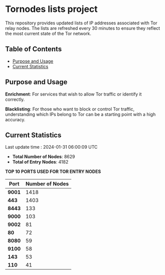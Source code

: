 # Tornodes lists project

This repository provides updated lists of IP addresses associated with Tor relay nodes. The lists are refreshed every 30 minutes to ensure they reflect the most current state of the Tor network.

## Table of Contents

- [Purpose and Usage](#purpose-and-usage)
- [Current Statistics](#current-statistics)


## Purpose and Usage

**Enrichment**: For services that wish to allow Tor traffic or identify it correctly.

**Blacklisting**: For those who want to block or control Tor traffic, understanding which IPs belong to Tor can be a starting point with a high accuracy.

## Current Statistics

Last update time : 2024-01-31 06:00:09 UTC

- **Total Number of Nodes**: 8629
- **Total of Entry Nodes**: 4182

**TOP 10 PORTS USED FOR TOR ENTRY NODES**

| **Port** | **Number of Nodes** |
|------|-----------------|
| **9001**   | 1418  |
| **443**   | 1403  |
| **8443**   | 133  |
| **9000**   | 103  |
| **9002**   | 81  |
| **80**   | 72  |
| **8080**   | 59  |
| **9100**   | 58  |
| **143**   | 53  |
| **110**   | 41  |

